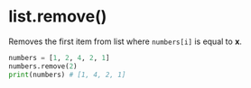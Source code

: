 # list.remove()

Removes the first item from list where `numbers[i]` is equal to **x**.

```python
numbers = [1, 2, 4, 2, 1]
numbers.remove(2)
print(numbers) # [1, 4, 2, 1]
```